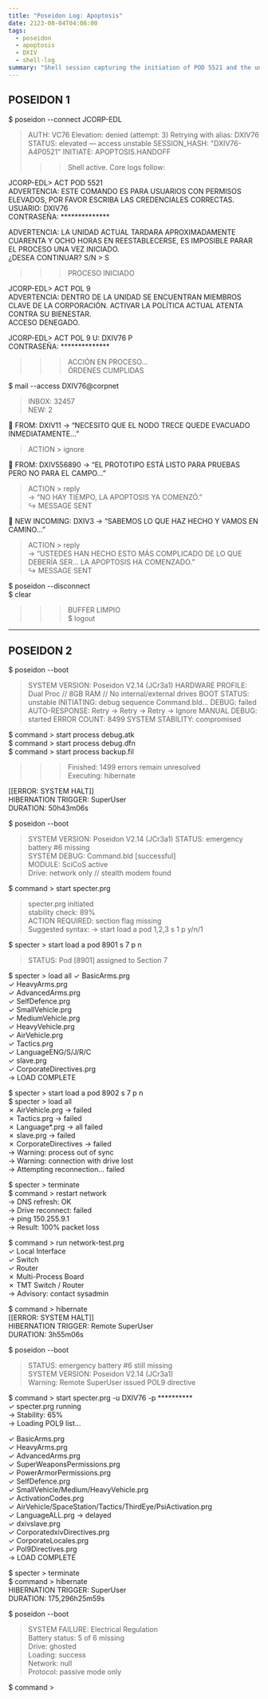```yaml
---
title: "Poseidon Log: Apoptosis"
date: 2123-08-04T04:08:00
tags:
  - poseidon
  - apoptosis
  - DXIV
  - shell-log
summary: "Shell session capturing the initiation of POD 5521 and the unauthorized activation of POL9 by DXIV76. Includes intercepted email fragments, permission denials, system warnings, and final transmission markings tied to the onset of Apoptosis."
---
```


## POSEIDON 1

$ poseidon --connect JCORP-EDL
> AUTH: VC76
> Elevation: denied (attempt: 3)
> Retrying with alias: DXIV76
> STATUS: elevated — access unstable
> SESSION_HASH: "DXIV76-A4P0521"
> INITIATE: APOPTOSIS.HANDOFF
>>> Shell active. Core logs follow:

JCORP-EDL> ACT POD 5521  
ADVERTENCIA: ESTE COMANDO ES PARA USUARIOS CON PERMISOS ELEVADOS, POR FAVOR ESCRIBA LAS CREDENCIALES CORRECTAS.  
USUARIO: DXIV76  
CONTRASEÑA: **************  

ADVERTENCIA: LA UNIDAD ACTUAL TARDARA APROXIMADAMENTE CUARENTA Y OCHO HORAS EN REESTABLECERSE, ES IMPOSIBLE PARAR EL PROCESO UNA VEZ INICIADO.  
¿DESEA CONTINUAR? S/N > S  

>>> PROCESO INICIADO

JCORP-EDL> ACT POL 9  
ADVERTENCIA: DENTRO DE LA UNIDAD SE ENCUENTRAN MIEMBROS CLAVE DE LA CORPORACIÓN. ACTIVAR LA POLÍTICA ACTUAL ATENTA CONTRA SU BIENESTAR.  
ACCESO DENEGADO.

JCORP-EDL> ACT POL 9 U: DXIV76 P  
CONTRASEÑA: **************  

>>> ACCIÓN EN PROCESO…  
>>> ÓRDENES CUMPLIDAS

$ mail --access DXIV76@corpnet  
> INBOX: 32457  
> NEW: 2

📨 FROM: DXIV11 → “NECESITO QUE EL NODO TRECE QUEDE EVACUADO INMEDIATAMENTE…”  
> ACTION > ignore

📨 FROM: DXIV556890 → “EL PROTOTIPO ESTÁ LISTO PARA PRUEBAS PERO NO PARA EL CAMPO…”  
> ACTION > reply  
→ “NO HAY TIEMPO, LA APOPTOSIS YA COMENZÓ.”  
↪ MESSAGE SENT

📨 NEW INCOMING: DXIV3 → “SABEMOS LO QUE HAZ HECHO Y VAMOS EN CAMINO…”  
> ACTION > reply  
→ “USTEDES HAN HECHO ESTO MÁS COMPLICADO DE LO QUE DEBERÍA SER… LA APOPTOSIS HA COMENZADO.”  
↪ MESSAGE SENT

$ poseidon --disconnect  
$ clear  
>>> BUFFER LIMPIO  
$ logout

---

## POSEIDON 2

$ poseidon --boot
> SYSTEM VERSION: Poseidon V2.14 (JCr3a1)
> HARDWARE PROFILE: Dual Proc // 8GB RAM // No internal/external drives
> BOOT STATUS: unstable
> INITIATING: debug sequence
> Command.bld... DEBUG: failed
> AUTO-RESPONSE: Retry → Retry → Retry → Ignore
> MANUAL DEBUG: started
> ERROR COUNT: 8499
> SYSTEM STABILITY: compromised

$ command > start process debug.atk  
$ command > start process debug.dfn  
$ command > start process backup.fil  
>>> Finished: 1499 errors remain unresolved  
>>> Executing: hibernate

[[ERROR: SYSTEM HALT]]  
HIBERNATION TRIGGER: SuperUser  
DURATION: 50h43m06s

$ poseidon --boot
> SYSTEM VERSION: Poseidon V2.14 (JCr3a1)
> STATUS: emergency battery #6 missing  
> SYSTEM DEBUG: Command.bld [successful]  
> MODULE: SciCoS active  
> Drive: network only // stealth modem found  

$ command > start specter.prg  
> specter.prg initiated  
> stability check: 89%  
> ACTION REQUIRED: section flag missing  
> Suggested syntax:
  → start load a pod 1,2,3 s 1 p y/n/1

$ specter > start load a pod 8901 s 7 p n  
> STATUS: Pod [8901] assigned to Section 7

$ specter > load all
✓ BasicArms.prg  
✓ HeavyArms.prg  
✓ AdvancedArms.prg  
✓ SelfDefence.prg  
✓ SmallVehicle.prg  
✓ MediumVehicle.prg  
✓ HeavyVehicle.prg  
✓ AirVehicle.prg  
✓ Tactics.prg  
✓ LanguageENG/S/J/R/C  
✓ slave.prg  
✓ CorporateDirectives.prg  
→ LOAD COMPLETE

$ specter > start load a pod 8902 s 7 p n  
$ specter > load all  
✗ AirVehicle.prg → failed  
✗ Tactics.prg → failed  
✗ Language*.prg → all failed  
✗ slave.prg → failed  
✗ CorporateDirectives → failed  
→ Warning: process out of sync  
→ Warning: connection with drive lost  
→ Attempting reconnection… failed

$ specter > terminate  
$ command > restart network  
→ DNS refresh: OK  
→ Drive reconnect: failed  
→ ping 150.255.9.1  
→ Result: 100% packet loss

$ command > run network-test.prg  
✓ Local Interface  
✓ Switch  
✓ Router  
✗ Multi-Process Board  
✗ TMT Switch / Router  
→ Advisory: contact sysadmin

$ command > hibernate  
[[ERROR: SYSTEM HALT]]  
HIBERNATION TRIGGER: Remote SuperUser  
DURATION: 3h55m06s

$ poseidon --boot
> STATUS: emergency battery #6 still missing  
> SYSTEM VERSION: Poseidon V2.14 (JCr3a1)  
> Warning: Remote SuperUser issued POL9 directive

$ command > start specter.prg -u DXIV76 -p **********  
✓ specter.prg running  
→ Stability: 65%  
→ Loading POL9 list…

✓ BasicArms.prg  
✓ HeavyArms.prg  
✓ AdvancedArms.prg  
✓ SuperWeaponsPermissions.prg  
✓ PowerArmorPermissions.prg  
✓ SelfDefence.prg  
✓ SmallVehicle/Medium/HeavyVehicle.prg  
✓ ActivationCodes.prg  
✓ AirVehicle/SpaceStation/Tactics/ThirdEye/PsiActivation.prg  
✓ LanguageALL.prg → delayed  
✓ dxivslave.prg  
✓ CorporatedxivDirectives.prg  
✓ CorporateLocales.prg  
✓ Pol9Directives.prg  
→ LOAD COMPLETE

$ specter > terminate  
$ command > hibernate  
HIBERNATION TRIGGER: SuperUser  
DURATION: 175,296h25m59s

$ poseidon --boot  
> SYSTEM FAILURE: Electrical Regulation  
> Battery status: 5 of 6 missing  
> Drive: ghosted  
> Loading: success  
> Network: null  
> Protocol: passive mode only

$ command >
